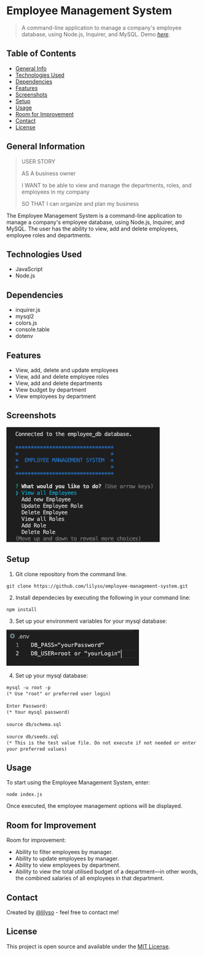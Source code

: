 # Employee Management System

> A command-line application to manage a company's employee database, using Node.js, Inquirer, and MySQL.
> Demo [_here_](https://www.example.com).

## Table of Contents

- [General Info](#general-information)
- [Technologies Used](#technologies-used)
- [Dependencies](#dependencies)
- [Features](#features)
- [Screenshots](#screenshots)
- [Setup](#setup)
- [Usage](#usage)
- [Room for Improvement](#room-for-improvement)
- [Contact](#contact)
- [License](#license)

## General Information

> USER STORY
>
> AS A business owner
>
> I WANT to be able to view and manage the departments, roles, and employees in my company
>
> SO THAT I can organize and plan my business

The Employee Management System is a command-line application to manage a company's employee database, using Node.js, Inquirer, and MySQL. The user has the ability to view, add and delete employees, employee roles and departments.

## Technologies Used

- JavaScript
- Node.js

## Dependencies

- inquirer.js
- mysql2
- colors.js
- console.table
- dotenv

## Features

- View, add, delete and update employees
- View, add and delete employee roles
- View, add and delete departments
- View budget by department
- View employees by department

## Screenshots

![Employee Management System Screenshot](src/assets/images/employee-database-screenshot.png)

## Setup

1. Git clone repository from the command line.

```shell
git clone https://github.com/lilyso/employee-management-system.git
```

2. Install dependecies by executing the following in your command line:

```
npm install
```

3. Set up your environment variables for your mysql database:

![env-example screenshot](src/assets/images/env-example1.png)

4. Set up your mysql database:

```shell
mysql -u root -p
(* Use "root" or preferred user login)

Enter Password:
(* Your mysql password)

source db/schema.sql

source db/seeds.sql
(* This is the test value file. Do not execute if not needed or enter your preferred values)
```

## Usage

To start using the Employee Management System, enter:

```
node index.js
```

Once executed, the employee management options will be displayed.

## Room for Improvement

Room for improvement:

- Ability to filter employees by manager.
- Ability to update employees by manager.
- Ability to view employees by department.
- Ability to view the total utilised budget of a department—in other words, the combined salaries of all employees in that department.

## Contact

Created by [@lilyso](https://github.com/lilyso) - feel free to contact me!

## License

This project is open source and available under the [MIT License](LICENSE).
